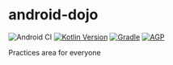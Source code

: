 # android-dojo
![Android CI](https://github.com/teamkaidee/android-dojo/workflows/Android%20CI/badge.svg?branch=develop)
[![Kotlin Version](https://img.shields.io/badge/Kotlin-1.4.21-success.svg?style=flat&logo=kotlin)](https://kotlinlang.org)
[![Gradle](https://img.shields.io/badge/Gradle-6.7.1-success?style=flat&logo=gradle)](https://gradle.org)
[![AGP](https://img.shields.io/badge/AGP-4.1.1-success?style=flat&logo=android)](https://developer.android.com/studio/releases/gradle-plugin)

Practices area for everyone
